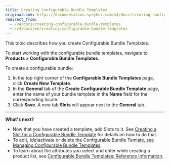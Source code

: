 ```yaml
---
title: Creating Configurable Bundle Templates
originalLink: https://documentation.spryker.com/v4/docs/creating-configurable-bundle-templates
redirect_from:
  - /v4/docs/creating-configurable-bundle-templates
  - /v4/docs/en/creating-configurable-bundle-templates
---
```


This topic describes how you create Configurable Bundle Templates.

To start working with the configurable bundle templates, navigate to **Products > Configurable Bundle Templates**.

To create a configurable bundle:

1. In the top right corner of the **Configurable Bundle Templates** page, click **Create New Template**.
2. In the **General** tab of the **Create Configurable Bundle Template** page, enter the name of your bundle template in the **Name** field for the corresponding locale.
3. Click **Save**. A new tab **Slots** will appear next to the **General** tab.
***
**What's next?**

* Now that you have created a template, add Slots to it. See [Creating a Slot for a Configurable Bundle Template](https://documentation.spryker.com/v4/docs/managing-configurable-bundle-templates#creating-a-slot-for-a-configurable-bundle-template) for details on how to do that.
* To edit, (de)activate or delete the Configurable Bundle Tem[late, see Managing Configurable Bundle Templates](/docs/scos/dev/user-guides/202001.0/back-office-user-guide/products/configurable-bundle-templates/managing-config).
* To learn about the attributes you select and enter while creating a product list, see [Configurable Bundle Templates: Reference Information](/docs/scos/dev/user-guides/202001.0/back-office-user-guide/products/configurable-bundle-templates/references/configurable-bu).
